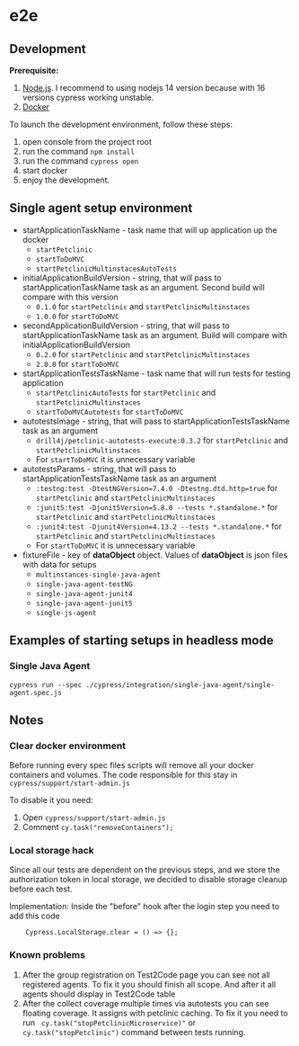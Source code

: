 # e2e

## Development

**Prerequisite:**

1. [Node.js](https://nodejs.org). I recommend to using nodejs 14 version because with 16 versions cypress working unstable.
2. [Docker](https://www.docker.com/products/docker-desktop/)

To launch the development environment, follow these steps:

1. open console from the project root
2. run the command `npm install`
3. run the command `cypress open`
4. start docker
5. enjoy the development.

## Single agent setup environment

* startApplicationTaskName - task name that will up application up the docker
    * `startPetclinic`
    * `startToDoMVC`
    * `startPetclinicMultinstacesAutoTests`
* initialApplicationBuildVersion - string, that will pass to startApplicationTaskName task as an argument. Second build will compare with
  this version
    * `0.1.0` for `startPetclinic` and `startPetclinicMultinstaces`
    * `1.0.0` for `startToDoMVC`
* secondApplicationBuildVersion - string, that will pass to startApplicationTaskName task as an argument. Build will compare with
  initialApplicationBuildVersion
    * `0.2.0` for `startPetclinic` and `startPetclinicMultinstaces`
    * `2.0.0` for `startToDoMVC`
* startApplicationTestsTaskName - task name that will run tests for testing application
    * `startPetclinicAutoTests` for `startPetclinic` and `startPetclinicMultinstaces`
    * `startToDoMVCAutotests` for `startToDoMVC`
* autotestsImage - string, that will pass to startApplicationTestsTaskName task as an argument
    * `drill4j/petclinic-autotests-execute:0.3.2` for `startPetclinic` and `startPetclinicMultinstaces`
    * For `startToDoMVC` it is unnecessary variable
* autotestsParams - string, that will pass to startApplicationTestsTaskName task as an argument
    * `:testng:test -DtestNGVersion=7.4.0 -Dtestng.dtd.http=true` for `startPetclinic` and `startPetclinicMultinstaces`
    * `:junit5:test -Djunit5Version=5.8.0 --tests *.standalone.*` for `startPetclinic` and `startPetclinicMultinstaces`
    * `:junit4:test -Djunit4Version=4.13.2 --tests *.standalone.*` for `startPetclinic` and `startPetclinicMultinstaces`
    * For `startToDoMVC` it is unnecessary variable
* fixtureFile - key of **dataObject** object. Values of **dataObject** is json files with data for setups
    * `multinstances-single-java-agent`
    * `single-java-agent-testNG`
    * `single-java-agent-junit4`
    * `single-java-agent-junit5`
    * `single-js-agent`

## Examples of starting setups in headless mode

### Single Java Agent

``
cypress run --spec ./cypress/integration/single-java-agent/single-agent.spec.js
``

## Notes

### Clear docker environment

Before running every spec files scripts will remove all your docker containers and volumes. The code responsible for this stay
in `cypress/support/start-admin.js`

To disable it you need:

1. Open `cypress/support/start-admin.js`
2. Comment `cy.task("removeContainers");`

### Local storage hack

Since all our tests are dependent on the previous steps, and we store the authorization token in local storage, we decided to disable
storage cleanup before each test.

Implementation:
Inside the "before" hook after the login step you need to add this code

```
    Cypress.LocalStorage.clear = () => {};
```

### Known problems

1. After the group registration on Test2Code page you can see not all registered agents. To fix it you should finish all scope. And after it
   all agents should display in Test2Code table
2. After the collect coverage multiple times via autotests you can see floating coverage. It assigns with petclinic caching. To fix it you
   need to run ` cy.task("stopPetclinicMicroservice)"` or `cy.task("stopPetclinic")` command between tests running.
